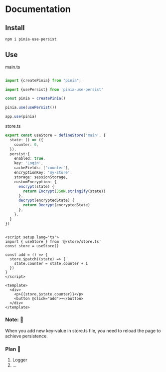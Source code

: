 # Documentation

## Install
```typescript
npm i pinia-use-persist
```

## Use

main.ts

```typescript

import {createPinia} from "pinia";

import {usePersist} from 'pinia-use-persist'

const pinia = createPinia()

pinia.use(usePersist())

app.use(pinia)

```

store.ts
```typescript
export const useStore = defineStore('main', {
  state: () => ({
    counter: 0,
  }),
  persist:{
    enabled: true,
    key: 'Login',
    cacheFields: ['counter'],
    encryptionKey: 'my-store',
    storage: sessionStorage,
    customEncryption: {
      encrypt(state) {
        return Encrypt(JSON.stringify(state))
      },
      decrypt(encryptedState) {
        return Decrypt(encryptedState)
      },
    },
  }
})
```


```vue

<script setup lang='ts'>
import { useStore } from '@/store/store.ts'
const store = useStore()

const add = () => {
  store.$patch((state) => {
    state.counter = state.counter + 1
  })
}
</script>

<template>
  <div>
    <p>{{store.$state.counter}}</p>
    <button @click="add">+</button>
  </div>
</template>

```

### Note: 📢

When you add new key-value in store.ts file, you need to reload the page to achieve persistence.

### Plan 📢

1. Logger
2. ...
